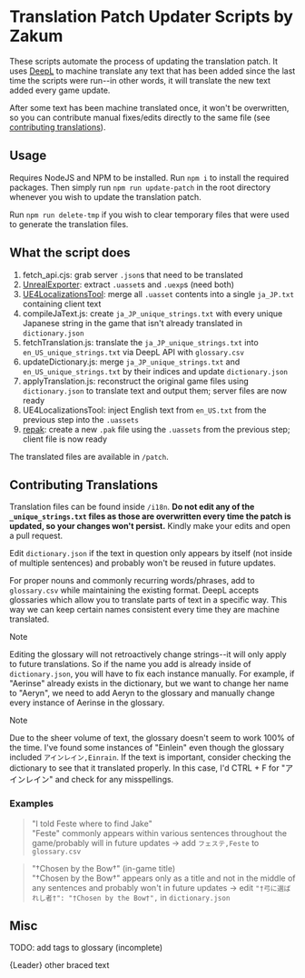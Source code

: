 # Translation Patch Updater Scripts by Zakum
These scripts automate the process of updating the translation patch. It uses [DeepL](https://www.deepl.com/) to machine translate any text that has been added since the last time the scripts were run--in other words, it will translate the new text added every game update.

After some text has been machine translated once, it won't be overwritten, so you can contribute manual fixes/edits directly to the same file (see [contributing translations](#contributing-translations)).

## Usage
Requires NodeJS and NPM to be installed. 
Run `npm i` to install the required packages.
Then simply run `npm run update-patch` in the root directory whenever you wish to update the translation patch.

Run `npm run delete-tmp` if you wish to clear temporary files that were used to generate the translation files.

## What the script does
1. fetch_api.cjs: grab server `.json`s that need to be translated
2. [UnrealExporter](https://github.com/whotookzakum/UnrealExporter): extract `.uasset`s and `.uexp`s (need both)
3. [UE4LocalizationsTool](https://github.com/amrshaheen61/UE4LocalizationsTool): merge all `.uasset` contents into a single `ja_JP.txt` containing client text
4. compileJaText.js: create `ja_JP_unique_strings.txt` with every unique Japanese string in the game that isn't already translated in `dictionary.json`
5. fetchTranslation.js: translate the `ja_JP_unique_strings.txt` into `en_US_unique_strings.txt` via DeepL API with `glossary.csv`
6. updateDictionary.js: merge `ja_JP_unique_strings.txt` and `en_US_unique_strings.txt` by their indices and update `dictionary.json`
7. applyTranslation.js: reconstruct the original game files using `dictionary.json` to translate text and output them; server files are now ready
8. UE4LocalizationsTool: inject English text from `en_US.txt` from the previous step into the `.uassets`
9. [repak](https://github.com/trumank/repak): create a new `.pak` file using the `.uassets` from the previous step; client file is now ready  

The translated files are available in `/patch`.

## Contributing Translations
Translation files can be found inside `/i18n`. **Do not edit any of the `_unique_strings.txt` files as those are overwritten every time the patch is updated, so your changes won't persist.** Kindly make your edits and open a pull request.

Edit `dictionary.json` if the text in question only appears by itself (not inside of multiple sentences) and probably won't be reused in future updates.

For proper nouns and commonly recurring words/phrases, add to `glossary.csv` while maintaining the existing format. DeepL accepts glossaries which allow you to translate parts of text in a specific way. This way we can keep certain names consistent every time they are machine translated. 

> [!NOTE]
> Editing the glossary will not retroactively change strings--it will only apply to future translations. So if the name you add is already inside of `dictionary.json`, you will have to fix each instance manually. For example, if "Aerinse" already exists in the dictionary, but we want to change her name to "Aeryn", we need to add Aeryn to the glossary and manually change every instance of Aerinse in the glossary.

> [!NOTE]
> Due to the sheer volume of text, the glossary doesn't seem to work 100% of the time. I've found some instances of "Einlein" even though the glossary included `アインレイン,Einrain`. If the text is important, consider checking the dictionary to see that it translated properly. In this case, I'd CTRL + F for "アインレイン" and check for any misspellings.

### Examples
> "I told Feste where to find Jake"  
"Feste" commonly appears within various sentences throughout the game/probably will in future updates → add `フェステ,Feste` to `glossary.csv`

> "†Chosen by the Bow†" (in-game title)  
"†Chosen by the Bow†" appears only as a title and not in the middle of any sentences and probably won't in future updates → edit `"†弓に選ばれし者†": "†Chosen by the Bow†",` in `dictionary.json`

## Misc
TODO: add tags to glossary (incomplete)
<lf>
<a>
<cf>
<cr>
<word>
<p ...>
<span>
<d ...>
<key>
<value>
</>
{Leader}
other braced text